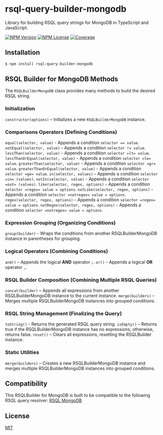 # rsql-query-builder-mongodb

Library for building RSQL query strings for MongoDB in TypeScript and JavaScript.

[![NPM Version][npm-version-image]][npm-url]
[![NPM License][npm-license-image]][npm-url]
[![Coverage][coveralls-image]][coveralls-url]

## Installation

```bash
$ npm install rsql-query-builder-mongodb
```

## RSQL Builder for MongoDB Methods

The `RSQLBuilderMongoDB` class provides many methods to build the desired RSQL string.

### Initialization

`constructor(options)` – Initializes a new `RSQLBuilderMongoDB` instance.

### Comparisons Operators (Defining Conditions)

`equal(selector, value)` - Appends a condition `selector == value`.
`notEqual(selector, value)` - Appends a condition `selector != value`.
`lessThan(selector, value)` - Appends a condition `selector =lt= value`.
`lessThanOrEqual(selector, value)` - Appends a condition `selector =le= value`.
`greaterThan(selector, value)` - Appends a condition `selector =gr= value`.
`greaterThanOrEqual(selector, value)` - Appends a condition `selector =ge= value`.
`in(selector, values)` - Appends a condition `selector =in= (values)`.
`notIn(selector, value)` - Appends a condition `selector =out= (values)`.
`like(selector, regex, options)` - Appends a condition `selector =regex= value = options`.
`notLike(selector, regex, options)` - Appends a condition `selector =notregex= value = options`.
`regex(selector, regex, options)` - Appends a condition `selector =regex= value = options`.
`notRegex(selector, regex, options)` - Appends a condition `selector =notregex= value = options`.

### Expression Grouping (Organizing Conditions)

`group(builder)` - Wraps the conditions from another RSQLBuilderMongoDB instance in parentheses for grouping.

### Logical Operators (Combining Conditions)

`and()` – Appends the logical **AND** operator `;`.
`or()` - Appends a logical **OR** operator `,`.

### RSQL Builder Composition (Combining Multiple RSQL Queries)

`concat(builder)` – Appends all expressions from another RSQLBuilderMongoDB instance to the current instance.
`merge(builders)` – Merges multiple RSQLBuilderMongoDB instances into grouped conditions.

### RSQL String Management (Finalizing the Query)

`toString()` - Returns the generated RSQL query string.
`isEmpty()` – Returns true if the RSQLBuilderMongoDB instance has no expressions; otherwise, returns false.
`reset()` – Clears all expressions, resetting the RSQLBuilder instance.

### Static Utilities

`merge(builders)` – Creates a new RSQLBuilderMongoDB instance and merges multiple RSQLBuilderMongoDB instances into grouped conditions.

## Compatibility

This RSQLBuilder for MongoDB is built to be compatible to the following RSQL query resolver: [RSQL MongoDB](https://www.npmjs.com/package/rsql-mongodb)

## License

[MIT](LICENSE)

[npm-version-image]: https://img.shields.io/npm/v/rsql-query-builder-mongodb
[npm-url]: https://npmjs.org/package/rsql-query-builder-mongodb
[npm-license-image]: https://img.shields.io/npm/l/rsql-query-builder-mongodb
[coveralls-image]: https://coveralls.io/repos/github/woigl/rsql-query-builder-mongodb/badge.svg?branch=main
[coveralls-url]: https://coveralls.io/github/woigl/rsql-query-builder-mongodb?branch=main
